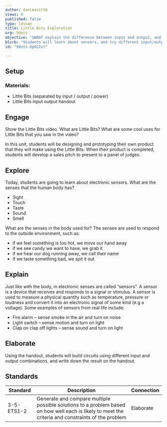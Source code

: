 ```yaml
---
author: danleavitt0
views: 0
published: false
type: lesson
title: Little Bits Exploration
org: 9dots
objective: "SWBAT explain the difference between input and output, and create circuits using Little Bits"
blurb: "Students will learn about sensors, and try different input/output combinations to gain a familiarity with #LittleBits."
id: "9dots-OpO2Ivt"

---
```


## Setup 

### Materials:

- Little Bits (separated by input / output / power)
- Little Bits input output handout

## Engage

Show the Little Bits video. What are Little Bits? What are some cool uses for Little Bits that you saw in the video? 

In this unit, students will be designing and prototyping their own product that they will make using the Little Bits. When their product is completed, students will develop a sales pitch to present to a panel of judges.

## Explore

Today, students are going to learn about electronic sensors. 
What are the senses that the human body has?

- Sight
- Touch
- Taste
- Sound
- Smell


What are the senses in the body used for?
The senses are used to respond to the outside environment, such as:

- if we feel something is too hot, we move our hand away
- if we see candy we want to have, we grab it
- if we hear our dog running away, we call their name
- if we taste something bad, we spit it out

## Explain

Just like with the body, in electronic senses are called “sensors”. A sensor is a device that receives and responds to a signal or stimulus. A sensor is used to measure a physical quantity such as temperature, pressure or loudness and convert it into an electronic signal of some kind (e.g a voltage).
Some examples of sensors from real life include:

- Fire alarm – sense smoke in the air and turn on noise
- Light switch – sense motion and turn on light
- Clap on clap off lights – sense sound and turn on light

## Elaborate

Using the handout, students will build circuits using different input and output combinations, and write down the result on the handout.

## Standards

| Standard      | Description   | Connection  |
| ------------- |---------------| ------|
| 3-5-ETS1-2 | Generate and compare multiple possible solutions to a problem based on how well each is likely to meet the criteria and constraints of the problem | Elaborate |
